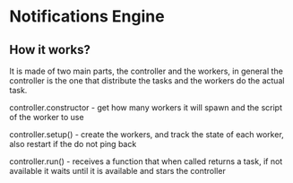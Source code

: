 # Notifications Engine

## How it works?







It is made of two main parts, the controller and the workers, in general the controller is the one that distribute the tasks and the workers do the actual task.

controller.constructor - get how many workers it will spawn and the script of the worker to use

controller.setup() - create the workers, and track the state of each worker, also restart if the do not ping back

controller.run() - receives a function that when called returns a task, if not available it waits until it is available and stars the controller

